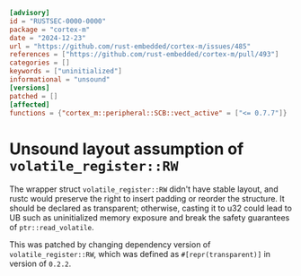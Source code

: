 ```toml
[advisory]
id = "RUSTSEC-0000-0000"
package = "cortex-m"
date = "2024-12-23"
url = "https://github.com/rust-embedded/cortex-m/issues/485"
references = ["https://github.com/rust-embedded/cortex-m/pull/493"]
categories = []
keywords = ["uninitialized"]
informational = "unsound"
[versions]
patched = []
[affected]
functions = {"cortex_m::peripheral::SCB::vect_active" = ["<= 0.7.7"]}
```

# Unsound layout assumption of `volatile_register::RW` 

The wrapper struct `volatile_register::RW` didn't have stable layout, and rustc would preserve the right to insert padding or reorder the structure. It should be declared as transparent; otherwise, casting it to u32 could lead to UB such as uninitialized memory exposure and break the safety guarantees of `ptr::read_volatile`.  

This was patched by changing dependency version of `volatile_register::RW`, which was defined as `#[repr(transparent)]` in version of `0.2.2`.